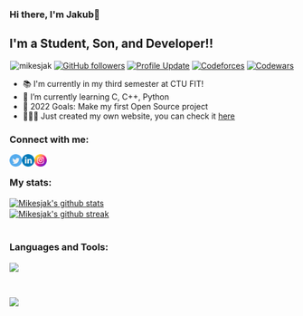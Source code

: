 ### Hi there, I'm Jakub👋 

## I'm a Student, Son, and Developer!!

<p align="center"> 
    <img src="https://komarev.com/ghpvc/?username=mikesjak" alt="mikesjak"/>   
    <a href="https://github.com/mikesjak?tab=followers"><img alt="GitHub followers" src="https://img.shields.io/github/followers/mikesjak?color=4C1&logo=github"></a>     
    <a href="https://github.com/mikesjak/mikesjak" target="_blank"><img alt="Profile Update" src="https://img.shields.io/github/last-commit/mikesjak/mikesjak?label=Profile%20update&style=fflat-square&color=brightgreen"></a>
    <a href="https://codeforces.com/profile/Mikykuba" target="_blank"><img height=20 alt="Codeforces" src="https://img.shields.io/badge/Codeforces-profile-green"></a>
    <a href="https://www.codewars.com/users/mikesjak" target="_blank"><img height=20 alt="Codewars" src="https://www.codewars.com/users/mikesjak/badges/micro"></a>
</p> 

- 📚  I'm currently in my third semester at CTU FIT!
- 🌱  I’m currently learning C, C++, Python
- 🥅  2022 Goals: Make my first Open Source project
- 🙋🏻‍♂️  Just created my own website, you can check it <a href="https://www.jakubmikes.cz">here</a>

### Connect with me:

[<img align="left" alt="Twitter" width="22px" src="twitter.png" />][twitter]
[<img align="left" alt="LinkedIn" width="22px" src="linkedin.png" />][linkedin]
[<img align="left" alt="Instagram" width="22px" src="instagram.png" />][instagram]

<br />

### My stats:

<a href="https://github.com/anuraghazra/github-readme-stats"><img align="center" src="https://github-readme-stats.vercel.app/api?username=mikesjak&show_icons=true&include_all_commits=true&theme=tokyonight&hide_border=true" alt="Mikesjak's github stats" /></a>  
<a href="https://github.com/anuraghazra/github-readme-stats"><img align="center" src="https://github-readme-streak-stats.herokuapp.com/?user=mikesjak&theme=tokyonight" alt="Mikesjak's github streak" /></a>  
<br />

### Languages and Tools:

<a href="https://github.com/anuraghazra/github-readme-stats"><img align="center" src="https://github-readme-stats.vercel.app/api/top-langs/?username=mikesjak&layout=compact&theme=tokyonight&hide_border=true" /></a> 

<br />

[twitter]: https://twitter.com/mikesjak
[youtube]: https://www.youtube.com/channel/UCBNrdjR4b70gMnjh8_wSP7w
[instagram]: https://www.instagram.com/kubamikesu/
[linkedin]: https://www.linkedin.com/in/mikesjak/

![](https://hit.yhype.me/github/profile?user_id=97596417)
